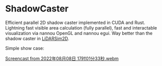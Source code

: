 # ShadowCaster
Efficient parallel 2D shadow caster implemented in CUDA and Rust. Lightning fast visible area calculation (fully parallel), fast and interactable visualization via nannou OpenGL and nannou egui. Way better than the shadow caster in [LiDARSim2D](https://github.com/Enigmatisms/LiDARSim2D).

Simple show case:



[Screencast from 2022年08月08日 17时01分33秒.webm](https://user-images.githubusercontent.com/46109954/183381325-092f19da-1634-4e35-ac55-fff3bcc69719.webm)
